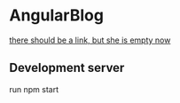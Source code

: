 # AngularBlog

[there should be a link, but she is empty now]() 

## Development server

run npm start
